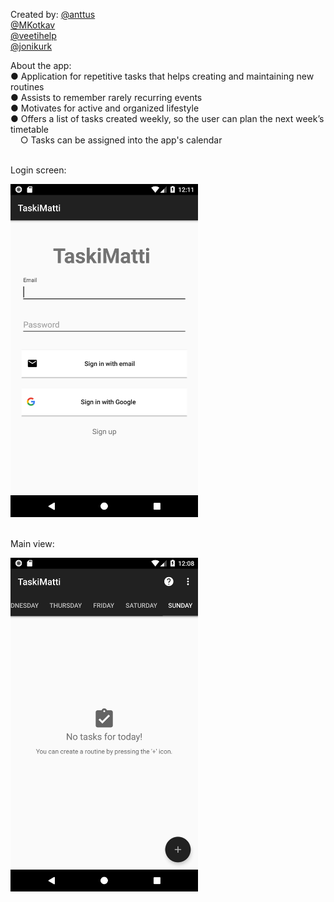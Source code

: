 Created by:
<a href="https://github.com/anttus">@anttus</a></br>
<a href="https://github.com/MKotkav">@MKotkav</a></br>
<a href="https://github.com/veetihelp">@veetihelp</a></br>
<a href="https://github.com/jonikurk">@jonikurk</a>

About the app:
</br>● Application for repetitive tasks that helps creating and maintaining new
routines
</br>● Assists to remember rarely recurring events
</br>● Motivates for active and organized lifestyle
</br>● Offers a list of tasks created weekly, so the user can plan the next week’s
timetable
</br>&nbsp;&nbsp;&nbsp;&nbsp;○ Tasks can be assigned into the app's calendar

</br>
Login screen:
<p align="left">
	<img src="Screenshots/Login.png" width="300"/>
</p>

</br>
Main view:
<p align="left">
	<img src="Screenshots/Main.png" width="300"/>
</p>